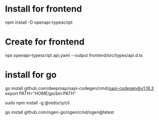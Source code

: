 # Install for frontend

npm install -D openapi-typescript

# Create for frontend

npx openapi-typescript api.yaml --output frontend/src/types/api.d.ts

# install for go

go install github.com/deepmap/oapi-codegen/cmd/oapi-codegen@v1.16.3
export PATH="$HOME/go/bin:$PATH"

sudo npm install -g @redocly/cli

go install github.com/ogen-go/ogen/cmd/ogen@latest
